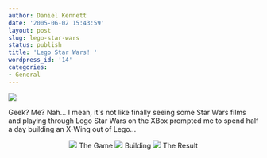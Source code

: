 ```yaml
---
author: Daniel Kennett
date: '2005-06-02 15:43:59'
layout: post
slug: lego-star-wars
status: publish
title: 'Lego Star Wars! '
wordpress_id: '14'
categories:
- General
---
```


<img src="http://danielkennett.org/pictures/lego/legomen.jpg"/>

Geek? Me? Nah... I mean, it's not like finally seeing some Star Wars films and playing through Lego Star Wars on the XBox prompted me to spend half a day building an X-Wing out of Lego...

<center><img src="http://danielkennett.org/pictures/lego/legostarwars.jpg"/>
The Game

<img src="http://danielkennett.org/pictures/lego/legobuilding.jpg"/>
Building 

<img src="http://danielkennett.org/pictures/lego/legoxwing.jpg"/>
The Result</center>